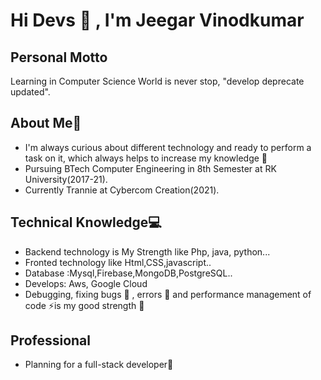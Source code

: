 # Hi Devs 👋 , I'm Jeegar Vinodkumar


## Personal Motto
Learning in Computer Science World is never stop, "develop deprecate updated".


## About Me🧔

* I'm always curious about different technology and ready to perform a task on it, which always helps to increase my knowledge 🤪
* Pursuing BTech Computer Engineering in 8th Semester at RK University(2017-21).
* Currently Trannie at Cybercom Creation(2021).




## Technical Knowledge💻

* Backend technology is My Strength like Php, java, python...
* Fronted technology like Html,CSS,javascript..
* Database :Mysql,Firebase,MongoDB,PostgreSQL..
* Develops: Aws, Google Cloud
* Debugging, fixing bugs 🐛 , errors 👻  and performance management of code ⚡️is my good strength 💪

## Professional 

* Planning for a full-stack developer🎉






